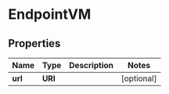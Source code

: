 

# EndpointVM


## Properties

Name | Type | Description | Notes
------------ | ------------- | ------------- | -------------
**url** | **URI** |  |  [optional]




